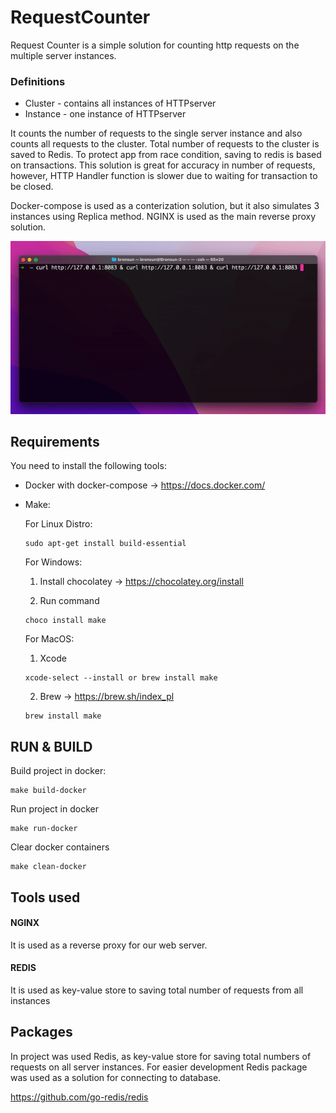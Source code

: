 # RequestCounter
Request Counter is a simple solution for counting http requests on the multiple server instances.

### Definitions

- Cluster - contains all instances of HTTPserver
- Instance - one instance of HTTPserver

It counts the number of requests to the single server instance and also counts all requests to the cluster. Total number of requests to the cluster is saved to Redis. To protect app from race condition, saving to redis is based on transactions. This solution is great for accuracy in number of requests, however, HTTP Handler function is slower due to waiting for transaction to be closed.

 Docker-compose is used as a conterization solution, but it also simulates 3 instances using Replica method. NGINX is used as the main reverse proxy solution.

![](showcase.gif)


## Requirements

You need to install the following tools:

- Docker with docker-compose -> https://docs.docker.com/
- Make:
    
    For Linux Distro:  
    ```
    sudo apt-get install build-essential
    ```

    For Windows: 
    
    1. Install chocolatey -> https://chocolatey.org/install 
    
    2. Run command
    ```
    choco install make
    ``` 

    For MacOS: 
    
    1. Xcode
    ```
    xcode-select --install or brew install make
    ```

    2. Brew -> https://brew.sh/index_pl
    ```
    brew install make
    ```

## RUN & BUILD

Build project in docker:
```
make build-docker
```

Run project in docker
```
make run-docker
```

Clear docker containers
```
make clean-docker
```

## Tools used

#### NGINX

It is used as a reverse proxy for our web server. 

#### REDIS

It is used as key-value store to saving total number of requests from all instances

## Packages

In project was used Redis, as key-value store for saving total numbers of requests on all server instances. For easier development Redis package was used as a solution for connecting to database.

https://github.com/go-redis/redis








